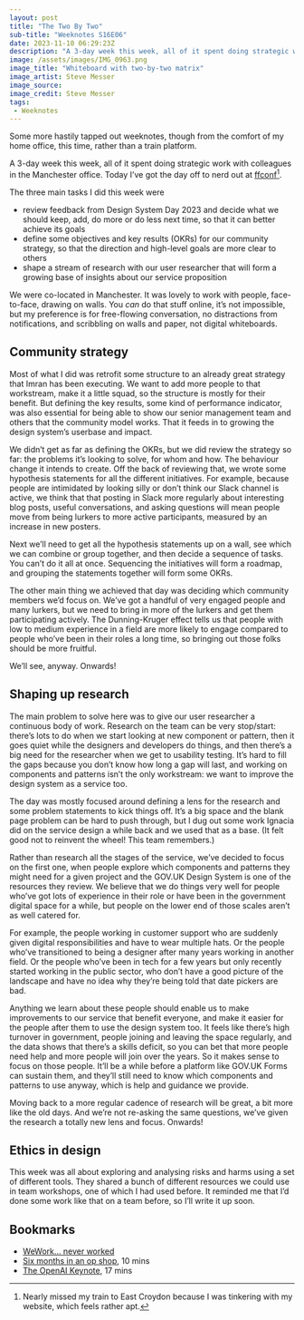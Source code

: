 ```yaml
---
layout: post
title: "The Two By Two"
sub-title: "Weeknotes S16E06"
date: 2023-11-10 06:29:23Z
description: "A 3-day week this week, all of it spent doing strategic work with colleagues in the Manchester office."
image: /assets/images/IMG_0963.png
image_title: "Whiteboard with two-by-two matrix"
image_artist: Steve Messer
image_source:
image_credit: Steve Messer
tags:
 - Weeknotes
---
```


Some more hastily tapped out weeknotes, though from the comfort of my home office, this time, rather than a train platform.

A 3-day week this week, all of it spent doing strategic work with colleagues in the Manchester office. Today I’ve got the day off to nerd out at [ffconf](https://2023.ffconf.org)[^1]. 

The three main tasks I did this week were 

- review feedback from Design System Day 2023 and decide what we should keep, add, do more or do less next time, so that it can better achieve its goals
- define some objectives and key results (OKRs) for our community strategy, so that the direction and high-level goals are more clear to others
- shape a stream of research with our user researcher that will form a growing base of insights about our service proposition

We were co-located in Manchester. It was lovely to work with people, face-to-face, drawing on walls. You _can_ do that stuff online, it’s not impossible, but my preference is for free-flowing conversation, no distractions from notifications, and scribbling on walls and paper, not digital whiteboards. 

## Community strategy

Most of what I did was retrofit some structure to an already great strategy that Imran has been executing. We want to add more people to that workstream, make it a little squad, so the structure is mostly for their benefit. But defining the key results, some kind of performance indicator, was also essential for being able to show our senior management team and others that the community model works. That it feeds in to growing the design system’s userbase and impact.

We didn’t get as far as defining the OKRs, but we did review the strategy so far: the problems it’s looking to solve, for whom and how. The behaviour change it intends to create. Off the back of reviewing that, we wrote some hypothesis statements for all the different initiatives. For example, because people are intimidated by looking silly or don’t think our Slack channel is active, we think that that posting in Slack more regularly about interesting blog posts, useful conversations, and asking questions will mean people move from being lurkers to more active participants, measured by an increase in new posters.

Next we’ll need to get all the hypothesis statements up on a wall, see which we can combine or group together, and then decide a sequence of tasks. You can’t do it all at once. Sequencing the initiatives will form a roadmap, and grouping the statements together will form some OKRs.

The other main thing we achieved that day was deciding which community members we’d focus on. We’ve got a handful of very engaged people and many lurkers, but we need to bring in more of the lurkers and get them participating actively. The Dunning-Kruger effect tells us that people with low to medium experience in a field are more likely to engage compared to people who’ve been in their roles a long time, so bringing out those folks should be more fruitful. 

We’ll see, anyway. Onwards!

## Shaping up research

The main problem to solve here was to give our user researcher a continuous body of work. Research on the team can be very stop/start: there’s lots to do when we start looking at new component or pattern, then it goes quiet while the designers and developers do things, and then there’s a big need for the researcher when we get to usability testing. It’s hard to fill the gaps because you don’t know how long a gap will last, and working on components and patterns isn’t the only workstream: we want to improve the design system as a service too.

The day was mostly focused around defining a lens for the research and some problem statements to kick things off. It’s a big space and the blank page problem can be hard to push through, but I dug out some work Ignacia did on the service design a while back and we used that as a base. (It felt good not to reinvent the wheel! This team remembers.)

Rather than research all the stages of the service, we’ve decided to focus on the first one, when people explore which components and patterns they might need for a given project and the GOV.‌UK Design System is one of the resources they review. We believe that we do things very well for people who’ve got lots of experience in their role or have been in the government digital space for a while, but people on the lower end of those scales aren’t as well catered for. 

For example, the people working in customer support who are suddenly given digital responsibilities and have to wear multiple hats. Or the people who’ve transitioned to being a designer after many years working in another field. Or the people who’ve been in tech for a few years but only recently started working in the public sector, who don’t have a good picture of the landscape and have no idea why they’re being told that date pickers are bad.

Anything we learn about these people should enable us to make improvements to our service that benefit everyone, and make it easier for the people after them to use the design system too. It feels like there’s high turnover in government, people joining and leaving the space regularly, and the data shows that there’s a skills deficit, so you can bet that more people need help and more people will join over the years. So it makes sense to focus on those people. It’ll be a while before a platform like GOV.‌UK Forms can sustain them, and they’ll still need to know which components and patterns to use anyway, which is help and guidance we provide.

Moving back to a more regular cadence of research will be great, a bit more like the old days. And we’re not re-asking the same questions, we’ve given the research a totally new lens and focus. Onwards!

## Ethics in design

This week was all about exploring and analysing risks and harms using a set of different tools. They shared a bunch of different resources we could use in team workshops, one of which I had used before. It reminded me that I’d done some work like that on a team before, so I’ll write it up soon.

## Bookmarks

- [WeWork… never worked](https://smithery.com/2023/11/07/wework-never-worked/)
- [Six months in an op shop](https://himalmandalia.medium.com/six-months-in-an-op-shop-3cf81b00c393), 10 mins
- [The OpenAI Keynote](https://stratechery.com/2023/the-openai-keynote/), 17 mins

[^1]: Nearly missed my train to East Croydon because I was tinkering with my website, which feels rather apt.